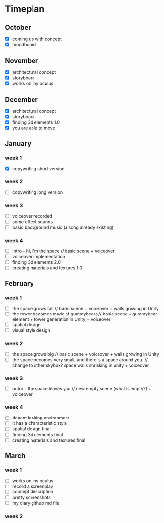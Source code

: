 # Timeplan

## October
- [x] coming up with concept
- [x] moodboard
## November
- [x] architectural concept 
- [x] storyboard
- [x] works on my oculus
## December
- [x] architectural concept 
- [x] storyboard
- [x] finding 3d elements 1.0
- [x] you are able to move
## January
### week 1
- [x] copywriting short version
### week 2
- [ ] copywriting long version
### week 3
- [ ] voiceover recorded 
- [ ] some effect sounds
- [ ] basic background music (a song already existing)
### week 4
- [ ] intro - hi, i'm the space // basic scene + voiceover
- [ ] voiceover implementation
- [ ] finding 3d elements 2.0
- [ ] creating materials and textures 1.0

## February
### week 1
- [ ] the space grows tall //  basic scene + voiceover + walls growing in Unity
- [ ] the tower becomes made of gummybears // basic scene + gummybear element + tower generation in Unity + voiceover
- [ ] spatial design
- [ ] visual style design
### week 2
- [ ] the space grows big //  basic scene + voiceover + walls growing in Unity
- [ ] the space becomes very small, and there is a space around you. // change to other skybox? space walls shrinking in unity + voiceover
### week 3
- [ ] outro - the space leaves you // new empty scene (what is empty?) + voiceover
### week 4
- [ ] decent looking environment
- [ ] it has a characteristic style
- [ ] spatial design final
- [ ] finding 3d elements final
- [ ] creating materials and textures final
## March
### week 1
- [ ] works on my oculus
- [ ] record a screenplay
- [ ] concept description 
- [ ] pretty screenshots
- [ ] my diary github md file
### week 2 



